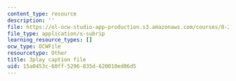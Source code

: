 ```yaml
---
content_type: resource
description: ''
file: https://ol-ocw-studio-app-production.s3.amazonaws.com/courses/8-286-the-early-universe-fall-2013/15a0453c60ff5296835d620010ed06d5_PsfyE1-s9Rs.vtt
file_type: application/x-subrip
learning_resource_types: []
ocw_type: OCWFile
resourcetype: Other
title: 3play caption file
uid: 15a0453c-60ff-5296-835d-620010ed06d5
---
```


